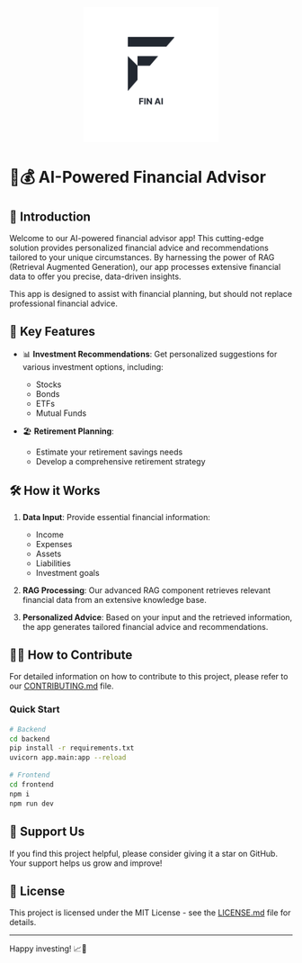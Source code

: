 <p align="center">
  <img src ="/frontend/src/assets/image/logo2.png" width="240" height="240" >
</p>

# 🤖💰 AI-Powered Financial Advisor

## 🌟 Introduction

Welcome to our AI-powered financial advisor app! This cutting-edge solution provides personalized financial advice and recommendations tailored to your unique circumstances. By harnessing the power of RAG (Retrieval Augmented Generation), our app processes extensive financial data to offer you precise, data-driven insights.

<Callout type="info">
  This app is designed to assist with financial planning, but should not replace professional financial advice.
</Callout>

## 🚀 Key Features

- 📊 **Investment Recommendations**: Get personalized suggestions for various investment options, including:
  - Stocks
  - Bonds
  - ETFs
  - Mutual Funds

- 🏖️ **Retirement Planning**: 
  - Estimate your retirement savings needs
  - Develop a comprehensive retirement strategy

## 🛠️ How it Works

1. **Data Input**: Provide essential financial information:
   - Income
   - Expenses
   - Assets
   - Liabilities
   - Investment goals

2. **RAG Processing**: Our advanced RAG component retrieves relevant financial data from an extensive knowledge base.

3. **Personalized Advice**: Based on your input and the retrieved information, the app generates tailored financial advice and recommendations.

## 👨‍💻 How to Contribute

For detailed information on how to contribute to this project, please refer to our [CONTRIBUTING.md](CONTRIBUTING.md) file.

### Quick Start

```bash
# Backend
cd backend
pip install -r requirements.txt
uvicorn app.main:app --reload
```

```bash
# Frontend
cd frontend
npm i
npm run dev
```

## 🌟 Support Us

If you find this project helpful, please consider giving it a star on GitHub. Your support helps us grow and improve!

## 📜 License

This project is licensed under the MIT License - see the [LICENSE.md](LICENSE.md) file for details.

---

Happy investing! 📈💼